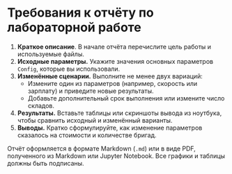 # Требования к отчёту по лабораторной работе

1. **Краткое описание**. В начале отчёта перечислите цель работы и используемые файлы.
2. **Исходные параметры.** Укажите значения основных параметров `Config`, которые вы использовали.
3. **Изменённые сценарии.** Выполните не менее двух вариаций:
   - Измените один из параметров (например, скорость или зарплату) и приведите новые результаты.
   - Добавьте дополнительный срок выполнения или измените число складов.
4. **Результаты.** Вставьте таблицы или скриншоты вывода из ноутбука, чтобы сравнить исходный и изменённый варианты.
5. **Выводы.** Кратко сформулируйте, как изменение параметров сказалось на стоимости и количестве бригад.

Отчёт оформляется в формате Markdown (`.md`) или в виде PDF, полученного из Markdown или Jupyter Notebook. Все графики и таблицы должны быть подписаны.
